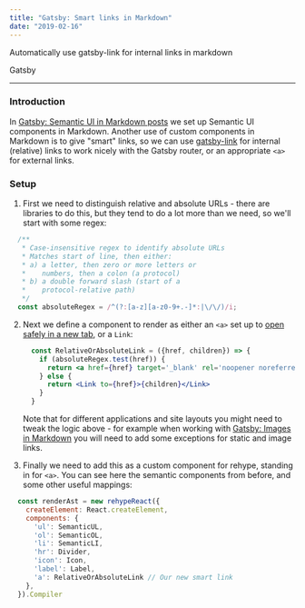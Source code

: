 ```yaml
---
title: "Gatsby: Smart links in Markdown"
date: "2019-02-16"
---
```


Automatically use gatsby-link for internal links in markdown<!--end-->

<label color='violet' as='a' href='https://www.gatsbyjs.org/'>Gatsby</label>

---

### Introduction

In [Gatsby: Semantic UI in Markdown posts](/semantic-ui-in-markdown-posts) we set up Semantic UI components in Markdown. Another use of custom components in Markdown is to give "smart" links, so we can use [gatsby-link](https://www.gatsbyjs.org/docs/gatsby-link/) for internal (relative) links to work nicely with the Gatsby router, or an appropriate `<a>` for external links.

### Setup

1. First we need to distinguish relative and absolute URLs - there are libraries to do this, but they tend to do a lot more than we need, so we'll start with some regex:
  ```jsx
    /**
     * Case-insensitive regex to identify absolute URLs
     * Matches start of line, then either:
     * a) a letter, then zero or more letters or 
     *    numbers, then a colon (a protocol)
     * b) a double forward slash (start of a 
     *    protocol-relative path)
     */
    const absoluteRegex = /^(?:[a-z][a-z0-9+.-]*:|\/\/)/i;
  ```
2. Next we define a component to render as either an `<a>` set up to [open safely in a new tab](https://developers.google.com/web/tools/lighthouse/audits/noopener), or a `Link`:

   ```jsx
     const RelativeOrAbsoluteLink = ({href, children}) => {
       if (absoluteRegex.test(href)) {
         return <a href={href} target='_blank' rel='noopener noreferrer'>{children}</a>
       } else {
         return <Link to={href}>{children}</Link>
       } 
     }
   ```

   Note that for different applications and site layouts you might need to tweak the logic above - for example when working with [Gatsby: Images in Markdown](./gatsby-markdown-images) you will need to add some exceptions for static and image links.

3. Finally we need to add this as a custom component for rehype, standing in for `<a>`. You can see here the semantic components from before, and some other useful mappings:
  ```jsx
    const renderAst = new rehypeReact({
      createElement: React.createElement,
      components: { 
        'ul': SemanticUL, 
        'ol': SemanticOL,
        'li': SemanticLI,
        'hr': Divider,
        'icon': Icon,
        'label': Label,
        'a': RelativeOrAbsoluteLink // Our new smart link
      },
    }).Compiler
  ```
  